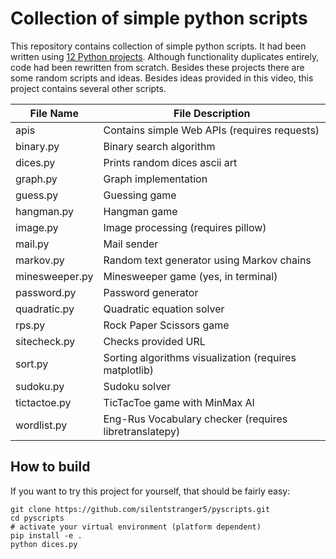 # Collection of simple python scripts

This repository contains collection of simple python scripts. It had been written using [12 Python projects](https://www.youtube.com/watch?v=8ext9G7xspg). 
Although functionality duplicates entirely, code had been rewritten from scratch. Besides these projects there are some random scripts and ideas.
Besides ideas provided in this video, this project contains several other scripts.

| File Name | File Description |
|-----------|------------------|
| apis | Contains simple Web APIs (requires requests) |
| binary.py | Binary search algorithm |
| dices.py  | Prints random dices ascii art |
| graph.py  | Graph implementation |
| guess.py  | Guessing game |
| hangman.py | Hangman game |
| image.py  | Image processing (requires pillow) |
| mail.py   | Mail sender |
| markov.py | Random text generator using Markov chains |
| minesweeper.py | Minesweeper game (yes, in terminal) |
| password.py | Password generator |
| quadratic.py | Quadratic equation solver |
| rps.py | Rock Paper Scissors game |
| sitecheck.py | Checks provided URL |
| sort.py | Sorting algorithms visualization (requires matplotlib) |
| sudoku.py | Sudoku solver |
| tictactoe.py | TicTacToe game with MinMax AI |
| wordlist.py  | Eng-Rus Vocabulary checker (requires libretranslatepy) |

## How to build

If you want to try this project for yourself, that should be fairly easy:

```
git clone https://github.com/silentstranger5/pyscripts.git
cd pyscripts
# activate your virtual environment (platform dependent)
pip install -e .
python dices.py
```
